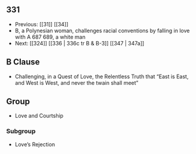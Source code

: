 ## 331
- Previous: [[31]] [[34]] 
- B, a Polynesian woman, challenges racial conventions by falling in love with A 687 689, a white man
- Next: [[324]] [[336 | 336c tr B &amp; B-3]] [[347 | 347a]] 

## B Clause
- Challenging, in a Quest of Love, the Relentless Truth that “East is East, and West is West, and never the twain shall meet”

## Group
- Love and Courtship

### Subgroup
- Love’s Rejection

